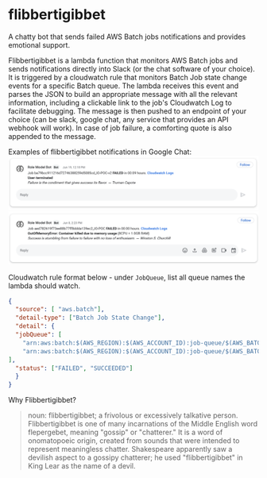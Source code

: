 # flibbertigibbet
A chatty bot that sends failed AWS Batch jobs notifications and provides emotional support.

Flibbertigibbet is a lambda function that monitors AWS Batch jobs and sends notifications directly into Slack (or the 
chat software of your choice). It is triggered by a cloudwatch rule that monitors Batch Job state change events for a 
specific Batch queue. The lambda receives this event and parses  the JSON to build an appropriate message with all the 
relevant information, including a clickable link to the job's Cloudwatch Log to facilitate debugging. The message is 
then pushed to an endpoint of your choice (can be slack, google chat, any service that provides an API webhook will 
work). In case of job failure, a comforting quote is also appended to the message.

Examples of flibbertigibbet notifications in Google Chat:
![Memory error](flib_ex1.png)
![User terminated](flib_ex2.png)

Cloudwatch rule format below - under `JobQueue`, list all queue names the lambda should watch.

```json
{
  "source": [ "aws.batch"],
  "detail-type": ["Batch Job State Change"],
  "detail": {
  "jobQueue": [ 
    "arn:aws:batch:$(AWS_REGION):$(AWS_ACCOUNT_ID):job-queue/$(AWS_BATCH_QUEUE_NAME1)",
    "arn:aws:batch:$(AWS_REGION):$(AWS_ACCOUNT_ID):job-queue/$(AWS_BATCH_QUEUE_NAME2)"
],
  "status": ["FAILED", "SUCCEEDED"]
  }
}
```

Why Flibbertigibbet?
> noun: flibbertigibbet; a frivolous or excessively talkative person.
> Flibbertigibbet is one of many incarnations of the Middle English word flepergebet, meaning "gossip" or "chatterer." 
> It is a word of onomatopoeic origin, created from sounds that were intended to represent meaningless chatter. 
> Shakespeare apparently saw a devilish aspect to a gossipy chatterer; he used "flibbertigibbet" in King Lear as the 
> name of a devil.
